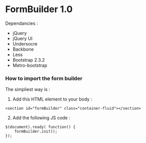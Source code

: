 # FormBuilder 1.0

Dependancies :

  * jQuery
  * jQuery UI
  * Undersocre
  * Backbone
  * Less
  * Bootstrap 2.3.2
  * Metro-bootstrap

### How to import the form builder

The simpliest way is :

  1. Add this HTML element to your body : 
    
    <section id="formBuilder" class="container-fluid"></section>

  2. Add the following JS code : 
    
    
    
    $(document).ready( function() {
        formBuilder.init();
    });